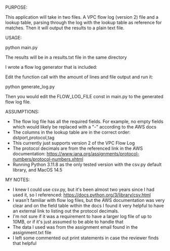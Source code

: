 PURPOSE:

This application will take in two files. A VPC flow log (version 2) file and a lookup table, parsing through the log with the lookup table as reference for matches. Then it will output the results to a plain text file.

USAGE:

python main.py

The results will be in a results.txt file in the same directory

I wrote a flow log generator that is included:

Edit the function call with the amount of lines and file output and run it:

python generate_log.py

Then you would edit the FLOW_LOG_FILE const in main.py to the generated flow log file.

ASSUMPTIONS:

- The flow log file has all the required fields. For example, no empty fields which would likely be replaced with a "-" according to the AWS docs
- The columns in the lookup table are in the correct order: dstport,protocol,tag
- This currently just supports version 2 of the VPC Flow Log
- The protocol decimals are from the referenced link in the AWS documentation: https://www.iana.org/assignments/protocol-numbers/protocol-numbers.xhtml
- Running Python 3.11.8 as the only tested version with the csv.py default library, and MacOS 14.5

MY NOTES:

- I knew I could use csv.py, but it's been almost two years since I had used it, so I referenced: https://docs.python.org/3/library/csv.html
- I wasn't familiar with flow log files, but the AWS documentation was very clear and on the field table within the docs I found it very helpful to have an external link to listing out the protocol decimals.
- I'm not sure if it was a requirement to have a larger log file of up to 10MB, or if it's just assumed to be able to handle that
- The data I used was from the assignment email found in the assignment.txt file
- I left some commented out print statements in case the reviewer finds that helpful
